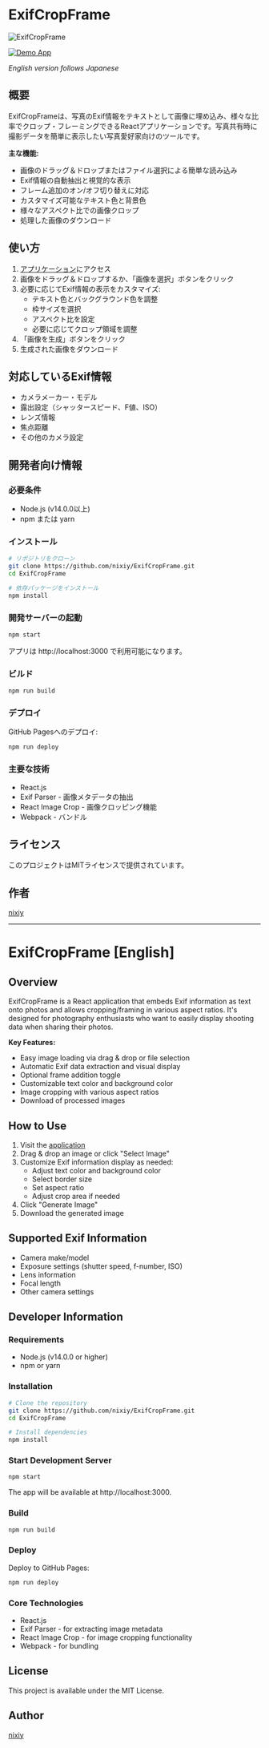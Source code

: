 # ExifCropFrame

![ExifCropFrame](public/images/logo_white.png)

[![Demo App](https://img.shields.io/badge/Demo-Live%20App-4285F4?style=for-the-badge&logo=react)](https://nixiy.github.io/ExifCropFrame)

*English version follows Japanese*

## 概要

ExifCropFrameは、写真のExif情報をテキストとして画像に埋め込み、様々な比率でクロップ・フレーミングできるReactアプリケーションです。写真共有時に撮影データを簡単に表示したい写真愛好家向けのツールです。

**主な機能:**

- 画像のドラッグ＆ドロップまたはファイル選択による簡単な読み込み
- Exif情報の自動抽出と視覚的な表示
- フレーム追加のオン/オフ切り替えに対応
- カスタマイズ可能なテキスト色と背景色
- 様々なアスペクト比での画像クロップ
- 処理した画像のダウンロード

## 使い方

1. [アプリケーション](https://nixiy.github.io/ExifCropFrame)にアクセス
2. 画像をドラッグ＆ドロップするか、「画像を選択」ボタンをクリック
3. 必要に応じてExif情報の表示をカスタマイズ:
   - テキスト色とバックグラウンド色を調整
   - 枠サイズを選択
   - アスペクト比を設定
   - 必要に応じてクロップ領域を調整
4. 「画像を生成」ボタンをクリック
5. 生成された画像をダウンロード

## 対応しているExif情報

- カメラメーカー・モデル
- 露出設定（シャッタースピード、F値、ISO）
- レンズ情報
- 焦点距離
- その他のカメラ設定

## 開発者向け情報

### 必要条件

- Node.js (v14.0.0以上)
- npm または yarn

### インストール

```bash
# リポジトリをクローン
git clone https://github.com/nixiy/ExifCropFrame.git
cd ExifCropFrame

# 依存パッケージをインストール
npm install
```

### 開発サーバーの起動

```bash
npm start
```
アプリは http://localhost:3000 で利用可能になります。

### ビルド

```bash
npm run build
```

### デプロイ

GitHub Pagesへのデプロイ:

```bash
npm run deploy
```

### 主要な技術

- React.js
- Exif Parser - 画像メタデータの抽出
- React Image Crop - 画像クロッピング機能
- Webpack - バンドル

## ライセンス

このプロジェクトはMITライセンスで提供されています。

## 作者

[nixiy](https://github.com/nixiy)

---

# ExifCropFrame [English]

## Overview

ExifCropFrame is a React application that embeds Exif information as text onto photos and allows cropping/framing in various aspect ratios. It's designed for photography enthusiasts who want to easily display shooting data when sharing their photos.

**Key Features:**

- Easy image loading via drag & drop or file selection
- Automatic Exif data extraction and visual display
- Optional frame addition toggle
- Customizable text color and background color
- Image cropping with various aspect ratios
- Download of processed images

## How to Use

1. Visit the [application](https://nixiy.github.io/ExifCropFrame)
2. Drag & drop an image or click "Select Image"
3. Customize Exif information display as needed:
   - Adjust text color and background color
   - Select border size
   - Set aspect ratio
   - Adjust crop area if needed
4. Click "Generate Image"
5. Download the generated image

## Supported Exif Information

- Camera make/model
- Exposure settings (shutter speed, f-number, ISO)
- Lens information
- Focal length
- Other camera settings

## Developer Information

### Requirements

- Node.js (v14.0.0 or higher)
- npm or yarn

### Installation

```bash
# Clone the repository
git clone https://github.com/nixiy/ExifCropFrame.git
cd ExifCropFrame

# Install dependencies
npm install
```

### Start Development Server

```bash
npm start
```
The app will be available at http://localhost:3000.

### Build

```bash
npm run build
```

### Deploy

Deploy to GitHub Pages:

```bash
npm run deploy
```

### Core Technologies

- React.js
- Exif Parser - for extracting image metadata
- React Image Crop - for image cropping functionality
- Webpack - for bundling

## License

This project is available under the MIT License.

## Author

[nixiy](https://github.com/nixiy)
